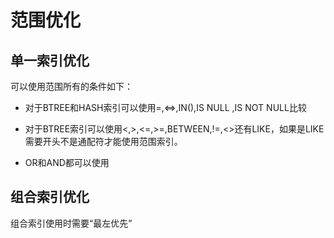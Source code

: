 # 范围优化

## 单一索引优化

可以使用范围所有的条件如下：

- 对于BTREE和HASH索引可以使用=,<=>,IN(),IS NULL ,IS NOT NULL比较
- 对于BTREE索引可以使用<,>,<=,>=,BETWEEN,!=,<>还有LIKE，如果是LIKE需要开头不是通配符才能使用范围索引。

- OR和AND都可以使用

## 组合索引优化

组合索引使用时需要“最左优先”
